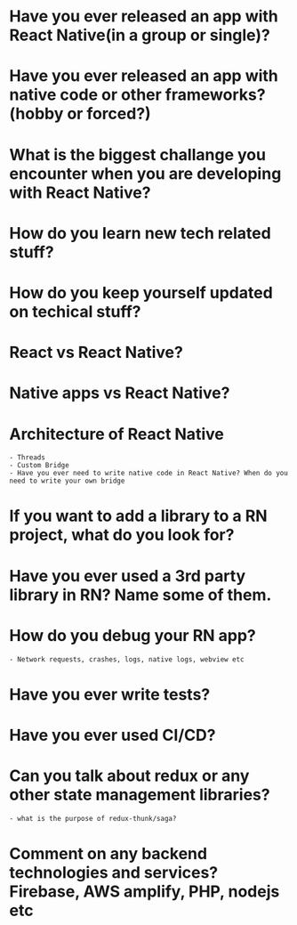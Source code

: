 # Have you ever released an app with React Native(in a group or single)?
# Have you ever released an app with native code or other frameworks? (hobby or forced?)
# What is the biggest challange you encounter when you are developing with React Native?
# How do you learn new tech related stuff?
# How do you keep yourself updated on techical stuff?
# React vs React Native?
# Native apps vs React Native?
# Architecture of React Native
    - Threads
    - Custom Bridge
    - Have you ever need to write native code in React Native? When do you need to write your own bridge
# If you want to add a library to a RN project, what do you look for?
# Have you ever used a 3rd party library in RN? Name some of them.
# How do you debug your RN app? 
    - Network requests, crashes, logs, native logs, webview etc
# Have you ever write tests?
# Have you ever used CI/CD?
# Can you talk about redux or any other state management libraries?
    - what is the purpose of redux-thunk/saga?
# Comment on any backend technologies and services? Firebase, AWS amplify, PHP, nodejs etc

